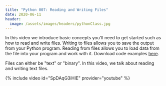 ```yaml
---
title: "Python 007: Reading and Writing Files"
date: 2020-06-11
header:
  image: /assets/images/headers/pythonClass.jpg
---
```


In this video we introduce basic concepts you'll need to get started such as how to read and write files. Writing to files allows you to save the output from your Python program. Reading from files allows you to load data from the file into your program and work with it.  Download code examples [here](https://github.com/jijames/LearnPythonProgramming).

Files can either be "text" or "binary". In this video, we talk about reading and writing text files.

{% include video id="SpDAqG3iHIE" provider="youtube" %}
